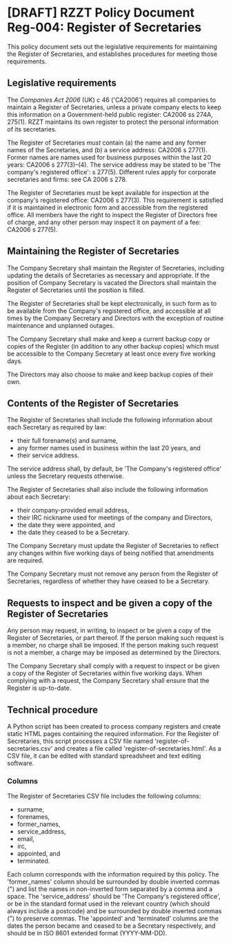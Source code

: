 # [DRAFT] RZZT Policy Document Reg-004: Register of Secretaries

This policy document sets out the legislative requirements for maintaining the Register of Secretaries, and establishes procedures for meeting those requirements.

## Legislative requirements

The _Companies Act 2006_ (UK) c 46 ('CA2006') requires all companies to maintain a Register of Secretaries, unless a private company elects to keep this information on a Government-held public register: CA2006 ss 274A, 275(1). RZZT maintains its own register to protect the personal information of its secretaries.

The Register of Secretaries _must_ contain (a) the name and any former names of the Secretaries, and (b) a service address: CA2006 s 277(1). Former names are names used for business purposes within the last 20 years: CA2006 s 277(3)–(4). The service address may be stated to be 'The company's registered office': s 277(5). Different rules apply for corporate secretaries and firms: see CA 2006 s 278.

The Register of Secretaries must be kept available for inspection at the company's registered office: CA2006 s 277(3). This requirement is satisfied if it is maintained in electronic form and accessible from the registered office. All members have the right to inspect the Register of Directors free of charge, and any other person may inspect it on payment of a fee: CA2006 s 277(5).

## Maintaining the Register of Secretaries

The Company Secretary shall maintain the Register of Secretaries, including updating the details of Secretaries as necessary and appropriate. If the position of Company Secretary is vacated the Directors shall maintain the Register of Secretaries until the position is filled.

The Register of Secretaries shall be kept electronically, in such form as to be available from the Company's registered office, and accessible at all times by the Company Secretary and Directors with the exception of routine maintenance and unplanned outages.

The Company Secretary shall make and keep a current backup copy or copies of the Register (in addition to any other backup copies) which must be accessible to the Company Secretary at least once every five working days.

The Directors may also choose to make and keep backup copies of their own.

## Contents of the Register of Secretaries

The Register of Secretaries shall include the following information about each Secretary as required by law:

- their full forename(s) and surname,
- any former names used in business within the last 20 years, and
- their service address.

The service address shall, by default, be 'The Company's registered office' unless the Secretary requests otherwise.

The Register of Secretaries shall also include the following information about each Secretary:

- their company-provided email address,
- their IRC nickname used for meetings of the company and Directors,
- the date they were appointed, and
- the date they ceased to be a Secretary.

The Company Secretary must update the Register of Secretaries to reflect any changes within five working days of being notified that amendments are required.

The Company Secretary must not remove any person from the Register of Secretaries, regardless of whether they have ceased to be a Secretary.

## Requests to inspect and be given a copy of the Register of Secretaries

Any person may request, in writing, to inspect or be given a copy of the Register of Secretaries, or part thereof. If the person making such request is a member, no charge shall be imposed. If the person making such request is not a member, a charge may be imposed as determined by the Directors.

The Company Secretary shall comply with a request to inspect or be given a copy of the Register of Secretaries within five working days. When complying with a request, the Company Secretary shall ensure that the Register is up-to-date.

## Technical procedure

A Python script has been created to process company registers and create static HTML pages containing the required information. For the Register of Secretaries, this script processes a CSV file named 'register-of-secretaries.csv' and creates a file called 'register-of-secretaries.html'. As a CSV file, it can be edited with standard spreadsheet and text editing software.

### Columns

The Register of Secretaries CSV file includes the following columns:

- surname,
- forenames,
- former_names,
- service_address,
- email,
- irc,
- appointed, and
- terminated.

Each column corresponds with the information required by this policy. The 'former_names' column should be surrounded by double inverted commas (") and list the names in non-inverted form separated by a comma and a space. The 'service_address' should be 'The Company's registered office', or be in the standard format used in the relevant country (which should always include a postcode) and be surrounded by double inverted commas (") to preserve commas. The 'appointed' and 'terminated' columns are the dates the person became and ceased to be a Secretary respectively, and should be in ISO 8601 extended format (YYYY-MM-DD).
